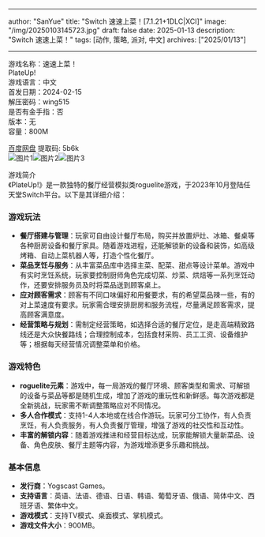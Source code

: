 
---
author: "SanYue"
title: "Switch 速速上菜！[7.1.21+1DLC|XCI]"
image: "/img/20250103145723.jpg"
draft: false
date: 2025-01-13
description: "Switch 速速上菜！"
tags: [动作, 策略, 派对, 中文]
archives: ["2025/01/13"]

---

游戏名称：速速上菜！   
PlateUp!    
游戏语言：中文  
首发日期：2024-02-15  
解压密码：wing515  
是否有金手指：否  
版本：无   
容量：800M

[百度网盘](https://pan.baidu.com/s/1Q-v0HvLqOaabxNQzjjVHIg) 提取码: 5b6k  
![图片1](/img/dde2a3.jpg)![图片2](/img/9918bf.jpg)![图片3](/img/9bff2c.jpg)  

游戏简介  
《PlateUp!》是一款独特的餐厅经营模拟类roguelite游戏，于2023年10月登陆任天堂Switch平台。以下是其详细介绍：

### 游戏玩法
- **餐厅搭建与管理**：玩家可自由设计餐厅布局，购买并放置炉灶、冰箱、餐桌等各种厨房设备和餐厅家具。随着游戏进程，还能解锁新的设备和装饰，如高级烤箱、自动上菜机器人等，打造个性化餐厅。
- **菜品烹饪与服务**：从丰富菜品库中选择主菜、配菜、甜点等设计菜单。游戏中有实时烹饪系统，玩家要控制厨师角色完成切菜、炒菜、烘焙等一系列烹饪动作，还要安排服务员及时将菜品送到顾客桌上。
- **应对顾客需求**：顾客有不同口味偏好和用餐要求，有的希望菜品辣一些，有的对上菜速度有要求。玩家需合理安排厨房和服务流程，尽量满足顾客需求，提高顾客满意度。
- **经营策略与规划**：需制定经营策略，如选择合适的餐厅定位，是走高端精致路线还是大众快餐路线；合理控制成本，包括食材采购、员工工资、设备维护等；根据每天经营情况调整菜单和价格。

### 游戏特色
- **roguelite元素**：游戏中，每一局游戏的餐厅环境、顾客类型和需求、可解锁的设备与菜品等都是随机生成，增加了游戏的重玩性和新鲜感。每次游戏都是全新挑战，玩家需不断调整策略应对不同情况。
- **多人合作模式**：支持1-4人本地或在线合作游玩。玩家可分工协作，有人负责烹饪，有人负责服务，有人负责餐厅管理，增强了游戏的社交性和互动性。
- **丰富的解锁内容**：随着游戏推进和经营目标达成，玩家能解锁大量新菜品、设备、角色皮肤、餐厅主题等内容，为游戏增添更多乐趣和挑战。

### 基本信息
- **发行商**：Yogscast Games。
- **支持语言**：英语、法语、德语、日语、韩语、葡萄牙语、俄语、简体中文、西班牙语、繁体中文。
- **游戏模式**：支持TV模式、桌面模式、掌机模式。
- **游戏文件大小**：900MB。
